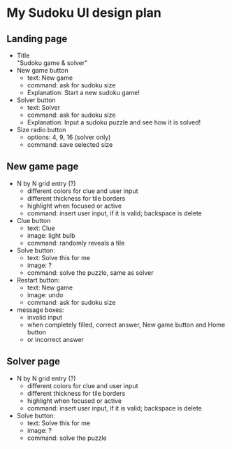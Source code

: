 # My Sudoku UI design plan

## Landing page

- Title  
    "Sudoku game & solver"
- New game button
    - text: New game
    - command: ask for sudoku size
    - Explanation: Start a new sudoku game!
- Solver button
    - text: Solver
    - command: ask for sudoku size
    - Explanation: Input a sudoku puzzle and see how it is solved!
- Size radio button
    - options: 4, 9, 16 (solver only)
    - command: save selected size

## New game page

- N by N grid entry (?)
    - different colors for clue and user input
    - different thickness for tile borders
    - highlight when focused or active
    - command: insert user input, if it is valid; backspace is delete
- Clue button
    - text: Clue
    - image: light bulb
    - command: randomly reveals a tile
- Solve button:
    - text: Solve this for me
    - image: ?
    - command: solve the puzzle, same as solver
- Restart button:
    - text: New game
    - image: undo
    - command: ask for sudoku size
- message boxes:
    - invalid input
    - when completely filled, correct answer, New game button and Home button 
    - or incorrect answer

## Solver page

- N by N grid entry (?)
    - different colors for clue and user input
    - different thickness for tile borders
    - highlight when focused or active
    - command: insert user input, if it is valid; backspace is delete
- Solve button:
    - text: Solve this for me
    - image: ?
    - command: solve the puzzle